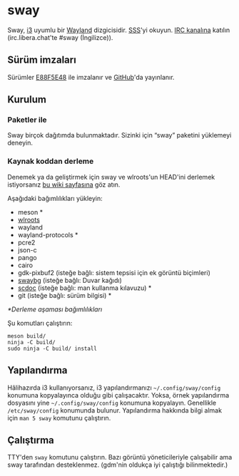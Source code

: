 # sway


Sway, [i3] uyumlu bir [Wayland] dizgicisidir. [SSS][FAQ]'yi okuyun. 
[IRC kanalına][IRC channel] katılın \(irc.libera.chat'te #sway (İngilizce)).

## Sürüm imzaları

Sürümler [E88F5E48] ile imzalanır ve [GitHub][GitHub releases]'da yayınlanır.

## Kurulum

### Paketler ile

Sway birçok dağıtımda bulunmaktadır. Sizinki için “sway” paketini yüklemeyi deneyin.

### Kaynak koddan derleme

Denemek ya da geliştirmek için sway ve wlroots'un HEAD'ini derlemek istiyorsanız [bu wiki sayfasına][Development setup] göz atın.

Aşağıdaki bağımlılıkları yükleyin:

* meson \*
* [wlroots]
* wayland
* wayland-protocols \*
* pcre2
* json-c
* pango
* cairo
* gdk-pixbuf2 (isteğe bağlı: sistem tepsisi için ek görüntü biçimleri)
* [swaybg] (isteğe bağlı: Duvar kağıdı)
* [scdoc] (isteğe bağlı: man kullanma kılavuzu) \*
* git (isteğe bağlı: sürüm bilgisi) \*

_\*Derleme aşaması bağımlılıkları_

Şu komutları çalıştırın:

    meson build/
    ninja -C build/
    sudo ninja -C build/ install

## Yapılandırma

Hâlihazırda i3 kullanıyorsanız, i3 yapılandırmanızı `~/.config/sway/config` konumuna kopyalayınca olduğu gibi çalışacaktır. Yoksa, örnek yapılandırma dosyasını yine `~/.config/sway/config` konumuna kopyalayın. Genellikle `/etc/sway/config` konumunda bulunur.
Yapılandırma hakkında bilgi almak için `man 5 sway` komutunu çalıştırın.

## Çalıştırma

TTY'den `sway` komutunu çalıştırın. Bazı görüntü yöneticileriyle çalışabilir ama sway tarafından desteklenmez. (gdm'nin oldukça iyi çalıştığı bilinmektedir.)

[i3]: https://i3wm.org/
[Wayland]: http://wayland.freedesktop.org/
[FAQ]: https://github.com/swaywm/sway/wiki
[IRC channel]: https://web.libera.chat/gamja/?channels=#sway
[E88F5E48]: https://keys.openpgp.org/search?q=34FF9526CFEF0E97A340E2E40FDE7BE0E88F5E48
[GitHub releases]: https://github.com/swaywm/sway/releases
[Development setup]: https://github.com/swaywm/sway/wiki/Development-Setup
[wlroots]: https://gitlab.freedesktop.org/wlroots/wlroots
[swaybg]: https://github.com/swaywm/swaybg/
[scdoc]: https://git.sr.ht/~sircmpwn/scdoc
